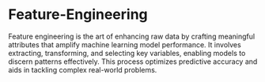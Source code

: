# Feature-Engineering
Feature engineering is the art of enhancing raw data by crafting meaningful attributes that amplify machine learning model performance. It involves extracting, transforming, and selecting key variables, enabling models to discern patterns effectively. This process optimizes predictive accuracy and aids in tackling complex real-world problems.
